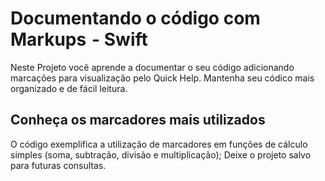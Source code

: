 # Documentando o código com Markups  - Swift

Neste Projeto você aprende a documentar o seu código adicionando marcações para visualização pelo Quick Help.
Mantenha seu códico mais organizado e de fácil leitura.

## Conheça os marcadores mais utilizados
O código exemplifica a utilização de marcadores em funções de cálculo simples (soma, subtração, divisão e multiplicação);
Deixe o projeto salvo para futuras consultas.

